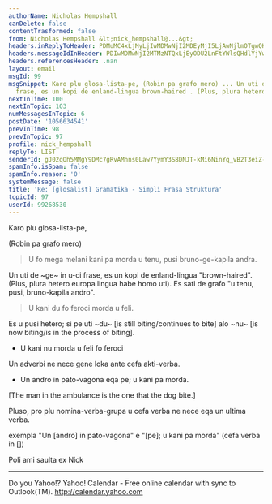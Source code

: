 ```yaml
---
authorName: Nicholas Hempshall
canDelete: false
contentTrasformed: false
from: Nicholas Hempshall &lt;nick_hempshall@...&gt;
headers.inReplyToHeader: PDMuMC4xLjMyLjIwMDMwNjI2MDEyMjI5LjAwNjlmOTgwQHBhY2lmaWMubmV0LmF1Pg==
headers.messageIdInHeader: PDIwMDMwNjI2MTMzNTQxLjEyODU2LnFtYWlsQHdlYjYwMDA2Lm1haWwueWFob28uY29tPg==
headers.referencesHeader: .nan
layout: email
msgId: 99
msgSnippet: Karo plu glosa-lista-pe, (Robin pa grafo mero) ... Un uti de ~ge~ in u-ci
  frase, es un kopi de enland-lingua brown-haired . (Plus, plura hetero europa lingua
nextInTime: 100
nextInTopic: 103
numMessagesInTopic: 6
postDate: '1056634541'
prevInTime: 98
prevInTopic: 97
profile: nick_hempshall
replyTo: LIST
senderId: gJ02qOh5MMgY9DMc7gRvAMnns0Law7YymY3S8DNJT-kMi6NinYq_vB2T3eiZ-heo_9INayH5oZ8bh3u8bAnUCHrQBsIfHrOu9kxo8l3moXQLaM94ORg
spamInfo.isSpam: false
spamInfo.reason: '0'
systemMessage: false
title: 'Re: [glosalist] Gramatika - Simpli Frasa Struktura'
topicId: 97
userId: 99268530
---
```


Karo plu glosa-lista-pe,

(Robin pa grafo mero)
> U fo mega melani kani pa morda u tenu, pusi
> bruno-ge-kapila andra.

Un uti de ~ge~ in u-ci frase, es un kopi de
enland-lingua "brown-haired". (Plus, plura hetero
europa lingua habe homo uti). Es sati de grafo "u
tenu, pusi, bruno-kapila andro".


> U kani     du fo feroci morda     u feli.

Es u pusi hetero; si pe uti ~du~ [is still
biting/continues to bite] alo ~nu~ [is now biting/is
in the process of biting].


* U kani nu morda u feli fo feroci

Un adverbi ne nece gene loka ante cefa akti-verba. 

* Un andro in pato-vagona eqa pe; u kani pa morda.

[The man in the ambulance is the one that the dog
bite.]

Pluso, pro plu nomina-verba-grupa u cefa verba ne nece
eqa un ultima verba.

exempla "Un [andro] in pato-vagona"  e
 "[pe]; u kani pa morda" (cefa verba in [])

Poli ami saulta ex
Nick





__________________________________
Do you Yahoo!?
Yahoo! Calendar - Free online calendar with sync to Outlook(TM).
http://calendar.yahoo.com

